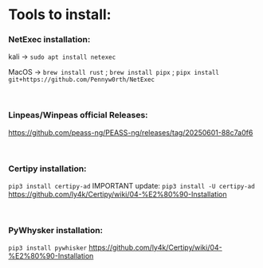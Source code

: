 # Tools to install:

### NetExec installation:
kali -> `sudo apt install netexec`

MacOS -> `brew install rust` ; 
`brew install pipx` ; 
`pipx install git+https://github.com/Pennyw0rth/NetExec`

<br>

### Linpeas/Winpeas official Releases:
https://github.com/peass-ng/PEASS-ng/releases/tag/20250601-88c7a0f6

<br>

### Certipy installation:
`pip3 install certipy-ad`
IMPORTANT update:
`pip3 install -U certipy-ad`
https://github.com/ly4k/Certipy/wiki/04-%E2%80%90-Installation

<br>

### PyWhysker installation:
`pip3 install pywhisker`
https://github.com/ly4k/Certipy/wiki/04-%E2%80%90-Installation
